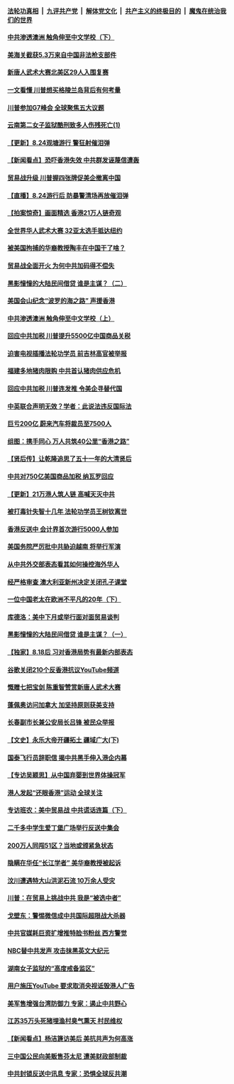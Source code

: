 ####  [法轮功真相](../../../../basic/blob/master/README.md?t=08250226) &nbsp;|&nbsp; [九评共产党](../../../../9ping.md/blob/master/README.md?t=08250226) &nbsp;|&nbsp; [解体党文化](../../../../jtdwh.md/blob/master/README.md?t=08250226)  &nbsp;|&nbsp; [共产主义的终极目的](../../../../gczydzjmd.md/blob/master/README.md?t=08250226) &nbsp;|&nbsp; [魔鬼在统治我们的世界](../../../../mgztzwmdsj.md/blob/master/README.md?t=08250226) 

#### [中共渗透澳洲 触角伸至中文学校（下）](../pages/nf4514/n11475520.md?t=08250226) 

#### [美海关截获5.3万来自中国非法枪支部件](../pages/nf4514/n11475381.md?t=08250226) 

#### [新唐人武术大赛北美区29人入围复赛](../pages/nf4514/n11475235.md?t=08250226) 

#### [一文看懂 川普想买格陵兰岛背后有何考量](../pages/nf4514/n11474650.md?t=08250226) 

#### [川普参加G7峰会 全球聚焦五大议题](../pages/nf4514/n11475054.md?t=08250226) 

#### [云南第二女子监狱酷刑致多人伤残死亡(1)](../pages/nf4514/n11472810.md?t=08250226) 

#### [【更新】8.24观塘游行 警狂射催泪弹](../pages/nf4514/n11474388.md?t=08250226) 

#### [【新闻看点】恐吓香港失效 中共群发诬蔑信遭轰](../pages/nf4514/n11473644.md?t=08250226) 

#### [贸易战升级 川普握四张牌促美企撤离中国](../pages/nf4514/n11474817.md?t=08250226) 

#### [【直播】8.24游行后 防暴警清场再放催泪弹](../pages/nf4514/n11473767.md?t=08250226) 

#### [【拍案惊奇】画面精选 香港21万人链奇观](../pages/nf4514/n11474169.md?t=08250226) 

#### [全世界华人武术大赛 32亚太选手抵达纽约](../pages/nf4514/n11473796.md?t=08250226) 

#### [被美国拘捕的华裔教授陶丰在中国干了啥？](../pages/nf4514/n11474038.md?t=08250226) 

#### [贸易战全面开火 为何中共加码得不偿失](../pages/nf4514/n11473508.md?t=08250226) 

#### [黑影憧憧的大陆民间借贷 谁是主谋？（二）](../pages/nf4514/n11471214.md?t=08250226) 

#### [美国会山纪念“波罗的海之路” 声援香港](../pages/nf4514/n11473946.md?t=08250226) 

#### [中共渗透澳洲 触角伸至中文学校（上）](../pages/nf4514/n11473836.md?t=08250226) 

#### [回应中共加税 川普提升5500亿中国商品关税](../pages/nf4514/n11473879.md?t=08250226) 

#### [迫害电视插播法轮功学员 前吉林高官被举报](../pages/nf4514/n11470655.md?t=08250226) 

#### [福建多地猪肉限购 中共首认猪肉供应危机](../pages/nf4514/n11473650.md?t=08250226) 

#### [回应中共加税 川普连发推 令美企寻替代国](../pages/nf4514/n11473474.md?t=08250226) 

#### [中英联合声明无效？学者：此说法违反国际法](../pages/nf4514/n11473490.md?t=08250226) 

#### [巨亏200亿 蔚来汽车将裁员至7500人](../pages/nf4514/n11473433.md?t=08250226) 

#### [组图：携手同心 万人共筑40公里“香港之路”](../pages/nf4514/n11473289.md?t=08250226) 

#### [【贤后传】让乾隆追思了五十一年的大清贤后](../pages/nf4514/n11381883.md?t=08250226) 

#### [中共对750亿美国商品加税 纳瓦罗回应](../pages/nf4514/n11473322.md?t=08250226) 

#### [【更新】21万港人筑人链 高喊天灭中共](../pages/nf4514/n11472887.md?t=08250226) 

#### [被打毒针失智十几年 法轮功学员王树钦离世](../pages/nf4514/n11472554.md?t=08250226) 

#### [香港反送中 会计界首次游行5000人参加](../pages/nf4514/n11472190.md?t=08250226) 

#### [美国务院严厉批中共胁迫越南 将举行军演](../pages/nf4514/n11472728.md?t=08250226) 

#### [从中共外交部表态看其如何操控海外华人](../pages/nf4514/n11471700.md?t=08250226) 

#### [经严格审查 澳大利亚新州决定关闭孔子课堂](../pages/nf4514/n11471792.md?t=08250226) 

#### [一位中国老太在欧洲不平凡的20年（下）](../pages/nf4514/n11436959.md?t=08250226) 

#### [库德洛：美中下月或举行面对面贸易谈判](../pages/nf4514/n11471638.md?t=08250226) 

#### [黑影憧憧的大陆民间借贷 谁是主谋？（一）](../pages/nf4514/n11471127.md?t=08250226) 

#### [【独家】8.18后 习对香港局势有最新内部表态](../pages/nf4514/n11471684.md?t=08250226) 

#### [谷歌关闭210个反香港抗议YouTube频道](../pages/nf4514/n11471529.md?t=08250226) 

#### [慨赠七把宝剑 陈重智赞赏新唐人武术大赛](../pages/nf4514/n11470438.md?t=08250226) 

#### [蓬佩奥访问加拿大 加坚持原则获美支持](../pages/nf4514/n11471451.md?t=08250226) 

#### [长春副市长兼公安局长吕锋 被民众举报](../pages/nf4514/n11470899.md?t=08250226) 

#### [【文史】永乐大帝开疆拓土 疆域广大(下)](../pages/nf4514/n7966274.md?t=08250226) 

#### [国泰飞行员辞职信 揭中共黑手伸入港企内幕](../pages/nf4514/n11471121.md?t=08250226) 

#### [【专访吴颖思】从中国弃婴到世界体操冠军](../pages/nf4514/n11470614.md?t=08250226) 

#### [港人发起“还眼香港”运动 全球关注](../pages/nf4514/n11470822.md?t=08250226) 

#### [专访班农：美中贸易战 中共谎话连篇（下）](../pages/nf4514/n11468684.md?t=08250226) 

#### [二千多中学生爱丁堡广场举行反送中集会](../pages/nf4514/n11470848.md?t=08250226) 

#### [200万人同闯51区？当地或颁紧急状态](../pages/nf4514/n11470553.md?t=08250226) 

#### [隐瞒在华任“长江学者” 美华裔教授被起诉](../pages/nf4514/n11469257.md?t=08250226) 

#### [汶川遭遇特大山洪泥石流 10万余人受灾](../pages/nf4514/n11469160.md?t=08250226) 

#### [川普：在贸易上挑战中共 我是“被选中者”](../pages/nf4514/n11468807.md?t=08250226) 

#### [戈壁东：警惕微信成中共国际超限战大杀器](../pages/nf4514/n11468937.md?t=08250226) 

#### [中共官媒耗巨资扩增推特脸书粉丝 西方警觉](../pages/nf4514/n11469366.md?t=08250226) 

#### [NBC替中共发声 攻击抹黑英文大纪元](../pages/nf4514/n11469234.md?t=08250226) 

#### [湖南女子监狱的“高度戒备监区”](../pages/nf4514/n11468696.md?t=08250226) 

#### [用户施压YouTube 要求取消央视诋毁港人广告](../pages/nf4514/n11469016.md?t=08250226) 

#### [美军售增强台湾防御力 专家：遏止中共野心](../pages/nf4514/n11467975.md?t=08250226) 

#### [江苏35万头死猪埋渔村臭气熏天 村民维权](../pages/nf4514/n11469005.md?t=08250226) 

#### [【新闻看点】杨洁篪访美后 美抗共声为何高涨](../pages/nf4514/n11468736.md?t=08250226) 

#### [三中国公民向美贩售芬太尼 遭美财政部制裁](../pages/nf4514/n11468719.md?t=08250226) 

#### [中共封锁反送中讯息 专家：恐惧全球反共潮](../pages/nf4514/n11467614.md?t=08250226) 

